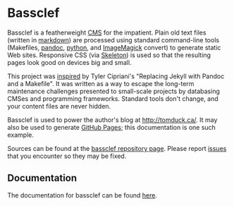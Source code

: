 
Bassclef
========

Bassclef is a featherweight [CMS] for the impatient.  Plain old text files (written in [markdown]) are processed using standard command-line tools (Makefiles, [pandoc], [python], and [ImageMagick] convert) to generate static Web sites.  Responsive CSS (via [Skeleton]) is used so that the resulting pages look good on devices big and small.

This project was [inspired] by Tyler Cipriani's "Replacing Jekyll with Pandoc and a Makefile".  It was written as a way to escape the long-term maintenance challenges presented to small-scale projects by databasing CMSes and programming frameworks.  Standard tools don't change, and your content files are never hidden.

Bassclef is used to power the author's blog at <http://tomduck.ca/>.  It may also be used to generate [GitHub Pages]; this documentation is one such example.

Sources can be found at the [bassclef repository page].  Please report [issues] that you encounter so they may be fixed.


Documentation
-------------

The documentation for bassclef can be found [here][bassclef documentation].


[markdown]: https://daringfireball.net/projects/markdown/syntax 
[pandoc]: http://pandoc.org/README.html
[python]: http://python.org/
[ImageMagick]: http://imagemagick.org/script/index.php
[Skeleton]: http://getskeleton.com/
[CMS]: https://en.wikipedia.org/wiki/Content_management_system
[inspired]: https://tylercipriani.com/2014/05/13/replace-jekyll-with-pandoc-makefile.html
[GitHub Pages]: https://pages.github.com/
[bassclef repository page]: https://github.com/tomduck/bassclef/
[issues]: https://github.com/tomduck/bassclef/issues
[bassclef documentation]: https://tomduck.github.io/bassclef/
